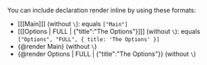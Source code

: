 You can include declaration render inline by using these formats:

- \[\[\[Main]]] (without `\`): equals `["Main"]`
- \[\[\[Options | FULL | {"title":"The Options"}]]] (without `\`): equals `["Options", "FULL", { title: 'The Options' }]`
- \{\@render Main} (without `\`)
- \{\@render Options | FULL | {"title":"The Options"}} (without `\`)
